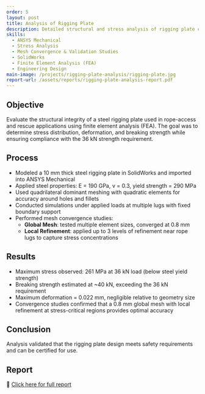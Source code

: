 ```yaml
---
order: 5
layout: post
title: Analysis of Rigging Plate
description: Detailed structural and stress analysis of rigging plate components for lifting and hoisting applications
skills:
  - ANSYS Mechanical
  - Stress Analysis
  - Mesh Convergence & Validation Studies
  - SolidWorks
  - Finite Element Analysis (FEA)
  - Engineering Design
main-image: /projects/rigging-plate-analysis/rigging-plate.jpg
report-url: /assets/reports/rigging-plate-analysis-report.pdf
---
```


## Objective
Evaluate the structural integrity of a steel rigging plate used in rope-access and rescue applications using finite element analysis (FEA). The goal was to determine stress distribution, deformation, and breaking strength while ensuring compliance with the 36 kN strength requirement.

## Process
- Modeled a 10 mm thick steel rigging plate in SolidWorks and imported into ANSYS Mechanical
- Applied steel properties: E = 190 GPa, ν = 0.3, yield strength = 290 MPa
- Used quadrilateral dominant meshing with quadratic elements for accuracy around holes and fillets
- Conducted simulations under applied loads at multiple lugs with fixed boundary support
- Performed mesh convergence studies:
  - **Global Mesh**: tested multiple element sizes, converged at 0.8 mm
  - **Local Refinement**: applied up to 3 levels of refinement near rope lugs to capture stress concentrations

## Results
- Maximum stress observed: 261 MPa at 36 kN load (below steel yield strength)
- Breaking strength estimated at ~40 kN, exceeding the 36 kN requirement
- Maximum deformation = 0.022 mm, negligible relative to geometry size
- Convergence studies confirmed that a 0.8 mm global mesh with local refinement at stress-critical regions provides optimal accuracy

## Conclusion
Analysis validated that the rigging plate design meets safety requirements and can be certified for use.

## Report
📄 [Click here for full report](/assets/reports/RiggingPlate_SudarsanSrinivasan.pdf)
